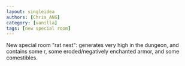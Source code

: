 ```yaml
---
layout: singleidea
authors: [Chris_ANG]
category: [vanilla]
tags: [new special room]
---
```

New special room "rat nest": generates very high in the dungeon, and contains some r, some eroded/negatively enchanted armor, and some comestibles.
